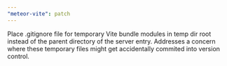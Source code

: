 ```yaml
---
"meteor-vite": patch
---
```


Place .gitignore file for temporary Vite bundle modules in temp dir root instead of the parent directory of the server entry. Addresses a concern where these temporary files might get accidentally commited into version control.
